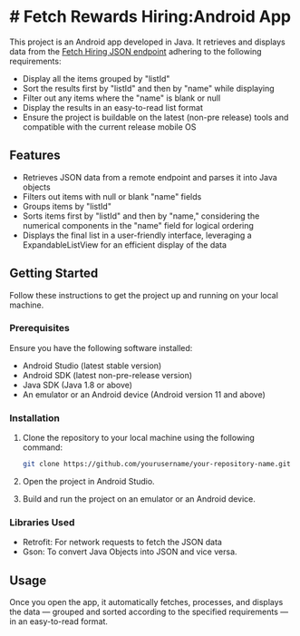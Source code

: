 # # Fetch Rewards Hiring:Android App

This project is an Android app developed in Java. It retrieves and displays data from the [Fetch Hiring JSON endpoint](https://fetch-hiring.s3.amazonaws.com/hiring.json) adhering to the following requirements:

- Display all the items grouped by "listId"
- Sort the results first by "listId" and then by "name" while displaying
- Filter out any items where the "name" is blank or null
- Display the results in an easy-to-read list format
- Ensure the project is buildable on the latest (non-pre release) tools and compatible with the current release mobile OS

## Features

- Retrieves JSON data from a remote endpoint and parses it into Java objects
- Filters out items with null or blank "name" fields
- Groups items by "listId"
- Sorts items first by "listId" and then by "name," considering the numerical components in the "name" field for logical ordering
- Displays the final list in a user-friendly interface, leveraging a ExpandableListView for an efficient display of the data

## Getting Started

Follow these instructions to get the project up and running on your local machine.

### Prerequisites

Ensure you have the following software installed:
- Android Studio (latest stable version)
- Android SDK (latest non-pre-release version)
- Java SDK (Java 1.8 or above)
- An emulator or an Android device (Android version 11 and above)

### Installation

1. Clone the repository to your local machine using the following command:

    ```sh
    git clone https://github.com/yourusername/your-repository-name.git
    ```

2. Open the project in Android Studio.
3. Build and run the project on an emulator or an Android device.

### Libraries Used

- Retrofit: For network requests to fetch the JSON data
- Gson: To convert Java Objects into JSON and vice versa.

## Usage

Once you open the app, it automatically fetches, processes, and displays the data — grouped and sorted according to the specified requirements — in an easy-to-read format.
